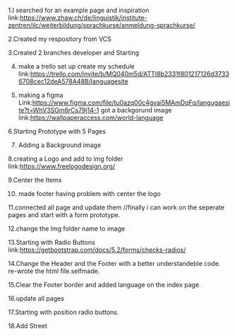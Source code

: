 1.I searched for an example page and inspiration
link:https://www.zhaw.ch/de/linguistik/institute-zentren/ilc/weiterbildung/sprachkurse/anmeldung-sprachkurse/

2.Created my respository from VCS

3.Created 2 branches developer and Starting

4. make a trello set up create my schedule link:https://trello.com/invite/b/MQ040m5d/ATTI8b2331f801217126d37336708cec12deA578A48B/languagesite

5. making a figma Link:https://www.figma.com/file/tu0azq00c4gvai5MAmDqFq/langugaesite?t=WhV3SGm6rCs79j14-1
got a backgorund image link:https://wallpaperaccess.com/world-language

6.Starting Prototype with 5 Pages

7. Adding a Background image
 
8.creating a Logo and add to img folder link:https://www.freelogodesign.org/

9.Center the Items

10. made footer having problem with center the logo

11.connected all page and update them
//finally i can work on the seperate pages and start with a form prototype.

12.change the Img folder name to image

13.Starting with Radio Buttons link:https://getbootstrap.com/docs/5.2/forms/checks-radios/

14.Change the Header and the Footer with a better understandeble code. re-wrote the html file.selfmade.

15.Clear the Footer border and added language on the index page

16.update all pages

17.Starting with position radio buttons.

18.Add Street

